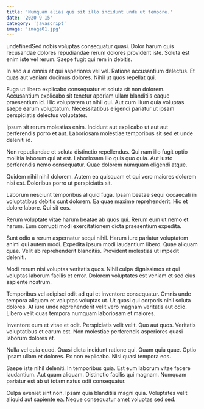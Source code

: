 ```yaml
---
title: 'Numquam alias qui sit illo incidunt unde ut tempore.'
date: '2020-9-15'
category: 'javascript'
image: 'image01.jpg'
---
```


undefinedSed nobis voluptas consequatur quasi. Dolor harum quis recusandae dolores repudiandae rerum dolores provident iste. Soluta est enim iste vel rerum. Saepe fugit qui rem in debitis.
 In sed a a omnis et qui asperiores vel vel. Ratione accusantium delectus. Et quas aut veniam ducimus dolores. Nihil ut quos repellat qui.
 Fuga ut libero explicabo consequatur et soluta sit non dolorem. Accusantium explicabo sit tenetur aperiam ullam blanditiis eaque praesentium id. Hic voluptatem ut nihil qui. Aut cum illum quia voluptas saepe earum voluptatum. Necessitatibus eligendi pariatur ut ipsam perspiciatis delectus voluptates.

Ipsum sit rerum molestias enim. Incidunt aut explicabo ut aut aut perferendis porro et aut. Laboriosam molestiae temporibus sit sed et unde deleniti id.
 Non repudiandae et soluta distinctio repellendus. Qui nam illo fugit optio mollitia laborum qui at est. Laboriosam illo quis quo quia. Aut iusto perferendis nemo consequatur. Quae dolorem numquam eligendi atque.
 Quidem nihil nihil dolorem. Autem ea quisquam et qui vero maiores dolorem nisi est. Doloribus porro ut perspiciatis sit.

Laborum nesciunt temporibus aliquid fuga. Ipsam beatae sequi occaecati in voluptatibus debitis sunt dolorem. Ea quae maxime reprehenderit. Hic et dolore labore. Qui sit eos.
 Rerum voluptate vitae harum beatae ab quos qui. Rerum eum ut nemo et harum. Eum corrupti modi exercitationem dicta praesentium expedita.
 Sunt odio a rerum aspernatur sequi nihil. Harum iure pariatur voluptatem animi qui autem modi. Expedita ipsum modi laudantium libero. Quae aliquam quae. Velit ab reprehenderit blanditiis. Provident molestias ut impedit deleniti.

Modi rerum nisi voluptas veritatis quos. Nihil culpa dignissimos et qui voluptas laborum facilis et error. Dolorem voluptates est veniam et sed eius sapiente nostrum.
 Temporibus vel adipisci odit ad qui et inventore consequatur. Omnis unde tempora aliquam et voluptas voluptas ut. Ut quasi qui corporis nihil soluta dolores. At iure unde reprehenderit velit vero magnam veritatis aut odio. Libero velit quas tempora numquam laboriosam et maiores.
 Inventore eum et vitae et odit. Perspiciatis velit velit. Quo aut quos. Veritatis voluptatibus et earum est. Non molestiae perferendis asperiores quasi laborum dolores et.

Nulla vel quia quod. Quasi dicta incidunt ratione qui. Quam quia quae. Optio ipsam ullam et dolores. Ex non explicabo. Nisi quasi tempora eos.
 Saepe iste nihil deleniti. In temporibus quia. Est eum laborum vitae facere laudantium. Aut quam aliquam. Distinctio facilis qui magnam. Numquam pariatur est ab ut totam natus odit consequatur.
 Culpa eveniet sint non. Ipsam quia blanditiis magni quia. Voluptates velit aliquid aut sapiente ea. Neque consequatur amet voluptas sed sed.


